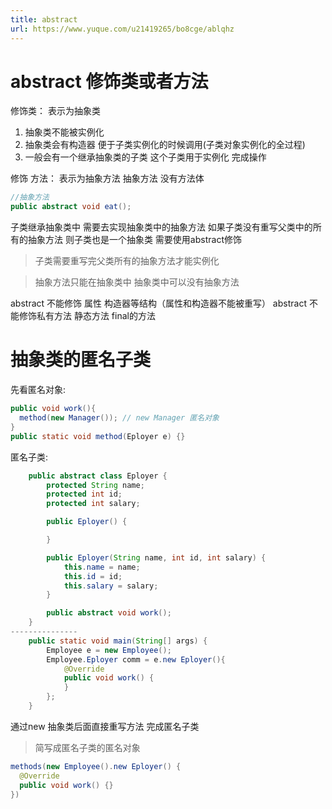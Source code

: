 ```yaml
---
title: abstract
url: https://www.yuque.com/u21419265/bo8cge/ablqhz
---
```


<a name="b90tV"></a>

# abstract 修饰类或者方法

修饰类： 表示为抽象类

1. 抽象类不能被实例化
2. 抽象类会有构造器 便于子类实例化的时候调用(子类对象实例化的全过程)
3. 一般会有一个继承抽象类的子类 这个子类用于实例化 完成操作

修饰 方法： 表示为抽象方法
抽象方法 没有方法体

```java
//抽象方法
public abstract void eat();
```

子类继承抽象类中 需要去实现抽象类中的抽象方法 如果子类没有重写父类中的所有的抽象方法 则子类也是一个抽象类 需要使用abstract修饰

> 子类需要重写完父类所有的抽象方法才能实例化

> 抽象方法只能在抽象类中 抽象类中可以没有抽象方法

abstract 不能修饰 属性 构造器等结构（属性和构造器不能被重写）
abstract 不能修饰私有方法 静态方法 final的方法 <a name="IsIHw"></a>

# 抽象类的匿名子类

先看匿名对象:

```java
public void work(){
  method(new Manager()); // new Manager 匿名对象
}
public static void method(Eployer e) {}
```

匿名子类:

```java
    public abstract class Eployer {
        protected String name;
        protected int id;
        protected int salary;

        public Eployer() {

        }

        public Eployer(String name, int id, int salary) {
            this.name = name;
            this.id = id;
            this.salary = salary;
        }

        public abstract void work();
    }
---------------
    public static void main(String[] args) {
        Employee e = new Employee();
        Employee.Eployer comm = e.new Eployer(){
            @Override
            public void work() {
            }
        };
    }
```

通过new 抽象类后面直接重写方法 完成匿名子类

> 简写成匿名子类的匿名对象

```java
methods(new Employee().new Eployer() {
  @Override
  public void work() {}  
})
```

